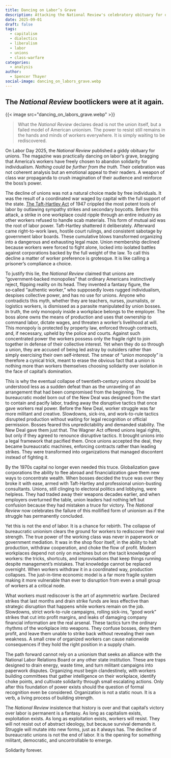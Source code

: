 ```yaml
---
title: Dancing on Labor’s Grave
description: Attacking the National Review's celebratory obituary for organized labor.
date: 2025-09-01
draft: false
tags:
  - capitalism
  - dialectics
  - liberalism
  - labor
  - unions
  - class-warfare
categories:
  - analysis
author:
  - Spencer Thayer
social-image: dancing_on_labors_grave.webp
---
```

## The _National Review_ bootlickers were at it again.

{{< image src="dancing_on_labors_grave.webp" >}}

> What the _National Review_ declares dead is not the union itself, but a failed model of American unionism. The power to resist still remains in the hands and minds of workers everywhere. It is simply waiting to be rediscovered.

On Labor Day 2025, the _National Review_ published a giddy obituary for unions. The magazine was practically dancing on labor’s grave, bragging that America’s workers have freely chosen to abandon solidarity for individualism. _Nothing could be further from the truth._ Their celebration was not coherent analysis but an emotional appeal to their readers. A weapon of class war propaganda to crush imagination of their audience and reinforce the boss’s power.

The decline of unions was not a natural choice made by free individuals. It was the result of a coordinated war waged by capital with the full support of the state. [The Taft-Hartley Act](https://theanarchistlibrary.org/library/adam-weaver-outline-of-us-labor-history-with-a-focus-on-the-role-of-the-left) of 1947 crippled the most potent tools of labor by outlawing sympathy strikes and secondary boycotts. Before this attack, a strike in one workplace could ripple through an entire industry as other workers refused to handle scab materials. This form of mutual aid was the root of labor power. Taft-Hartley shattered it deliberately. Afterward came right-to-work laws, hostile court rulings, and consistent sabotage by government labor boards. These cumulative blows transformed organizing into a dangerous and exhausting legal maze. Union membership declined because workers were forced to fight alone, locked into isolated battles against corporations backed by the full weight of the law. To call this decline a matter of worker preference is grotesque. It is like calling a prisoner’s compliance a choice.

To justify this lie, the _National Review_ claimed that unions are “government‑backed monopolies” that ordinary Americans instinctively reject, flipping reality on its head. They invented a fantasy figure, the so‑called “authentic worker,” who supposedly loves rugged individualism, despises collective power, and has no use for unions. Anyone who contradicts this myth, whether they are teachers, nurses, journalists, or logistics workers, is dismissed as a parasite manipulated by union bosses. In truth, the only monopoly inside a workplace belongs to the employer. The boss alone owns the means of production and uses that ownership to command labor, dictate wages, and threaten a worker’s livelihood at will. This monopoly is protected by property law, enforced through contracts, and, if necessary, upheld by the police and courts. Against such concentrated power the workers possess only the fragile right to join together in defense of their collective interest. Yet when they do so through a union, they are accused of being led astray by outsiders rather than simply exercising their own self‑interest. The smear of “union monopoly” is therefore a cynical trick, meant to erase the obvious fact that a union is nothing more than workers themselves choosing solidarity over isolation in the face of capital’s domination.

This is why the eventual collapse of twentieth‑century unions should be understood less as a sudden defeat than as the unraveling of an arrangement that had been compromised from the beginning. The bureaucratic model born out of the New Deal was designed from the start to contain and pacify labor, trading away the disruptive tactics that once gave workers real power. Before the New Deal, worker struggle was far more militant and creative. Slowdowns, sick-ins, and work-to-rule tactics disrupted production without waiting for legal recognition or official permission. Bosses feared this unpredictability and demanded stability. The New Deal gave them just that. The Wagner Act offered unions legal rights, but only if they agreed to renounce disruptive tactics. It brought unions into a legal framework that pacified them. Once unions accepted the deal, they became bureaucratic machines, enforcing contracts rather than leading strikes. They were transformed into organizations that managed discontent instead of fighting it.  

By the 1970s capital no longer even needed this truce. Globalization gave corporations the ability to flee abroad and financialization gave them new ways to concentrate wealth. When bosses decided the truce was over they broke it with ease, armed with Taft-Hartley and professional union-busting consultants. Unions, still clinging to electoral politics and lobbying, were helpless. They had traded away their weapons decades earlier, and when employers overturned the table, union leaders had nothing left but confusion because they had mistaken a truce for victory. The _National Review_ now celebrates the failure of this mollified form of unionism as if the struggle has permanently concluded.

Yet this is not the end of labor. It is a chance for rebirth. The collapse of bureaucratic unionism clears the ground for workers to rediscover their real strength. The true power of the working class was never in paperwork or government mediation. It was in the shop floor itself, in the ability to halt production, withdraw cooperation, and choke the flow of profit. Modern workplaces depend not only on machines but on the tacit knowledge of workers: the tricks, shortcuts, and improvisations that keep things running despite management’s mistakes. That knowledge cannot be replaced overnight. When workers withdraw it in a coordinated way, production collapses. The just-in-time economic model is a far more fragile system making it more vulnerable than ever to disruption from even a small group of workers at a critical node.  

What workers must rediscover is the art of asymmetric warfare. Declared strikes that last months and drain strike funds are less effective than strategic disruption that happens while workers remain on the job. Slowdowns, strict work-to-rule campaigns, rolling sick-ins, “good work” strikes that cut into profit margins, and leaks of damaging company financial information are the real arsenal. These tactics turn the ordinary rhythms of the workplace into weapons. They confuse bosses, deny them profit, and leave them unable to strike back without revealing their own weakness. A small crew of organized workers can cause nationwide consequences if they hold the right position in a supply chain.  

The path forward cannot rely on a unionism that seeks an alliance with the National Labor Relations Board or any other state institution. These are traps designed to drain energy, waste time, and turn militant campaigns into paperwork disputes. Organizing _must_ begin clandestinely, with workers building committees that gather intelligence on their workplace, identify choke points, and cultivate solidarity through small escalating actions. Only after this foundation of power exists should the question of formal recognition even be considered. Organization is not a static noun. It is a verb, a living process of building strength.  

The _National Review_ insistence that history is over and that capital’s victory over labor is permanent is a fantasy. As long as capitalism exists, exploitation exists. As long as exploitation exists, workers will resist. They will not resist out of abstract ideology, but because survival demands it. Struggle will mutate into new forms, just as it always has. The decline of bureaucratic unions is not the end of labor. It is the opening for something militant, democratic, and uncontrollable to emerge.

Solidarity forever.